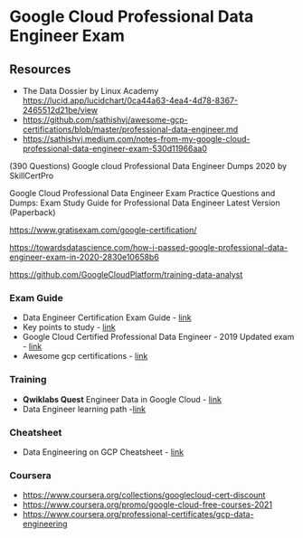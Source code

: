 # Google Cloud Professional Data Engineer Exam

## Resources
- The Data Dossier by Linux Academy https://lucid.app/lucidchart/0ca44a63-4ea4-4d78-8367-2465512d21be/view
- https://github.com/sathishvj/awesome-gcp-certifications/blob/master/professional-data-engineer.md
- https://sathishvj.medium.com/notes-from-my-google-cloud-professional-data-engineer-exam-530d11966aa0

(390 Questions) Google cloud Professional Data Engineer Dumps 2020 by SkillCertPro

Google Cloud Professional Data Engineer Exam Practice Questions and Dumps: Exam Study Guide for Professional Data Engineer Latest Version (Paperback)

https://www.gratisexam.com/google-certification/

https://towardsdatascience.com/how-i-passed-google-professional-data-engineer-exam-in-2020-2830e10658b6


https://github.com/GoogleCloudPlatform/training-data-analyst

### Exam Guide
- Data Engineer Certification Exam Guide - [link](https://cloud.google.com/certification/guides/data-engineer/#certificate-exam-guide)
- Key points to study - [link](https://kennycontreras.medium.com/how-i-pass-the-gcp-data-engineer-exam-key-points-to-study-and-personal-experience-4eec4d7d3396)
- Google Cloud Certified Professional Data Engineer - 2019 Updated exam - [link](https://deploy.live/blog/google-cloud-certified-professional-data-engineer/)
- Awesome gcp certifications - [link](https://github.com/ddneves/awesome-gcp-certifications)

### Training
- **Qwiklabs Quest** Engineer Data in Google Cloud - [link](https://www.qwiklabs.com/quests/132)
- Data Engineer learning path -[link](https://cloud.google.com/training/data-engineering-and-analytics#data-engineer-learning-path)

### Cheatsheet
- Data Engineering on GCP Cheatsheet - [link](https://github.com/ml874/Data-Engineering-on-GCP-Cheatsheet)

### Coursera
- https://www.coursera.org/collections/googlecloud-cert-discount
- https://www.coursera.org/promo/google-cloud-free-courses-2021
- https://www.coursera.org/professional-certificates/gcp-data-engineering

